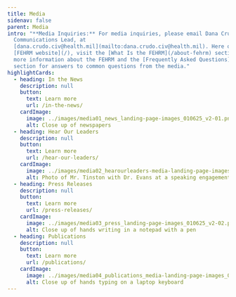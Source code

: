 ```yaml
---
title: Media
sidenav: false
parent: Media
intro: "**Media Inquiries:** For media inquiries, please email Dana Crudo, FEHRM
  Communications Lead, at
  [dana.crudo.civ@health.mil](mailto:dana.crudo.civ@health.mil). Here on the
  [FEHRM website](/), visit the [What Is the FEHRM](/about-fehrm) section for
  more information about the FEHRM and the [Frequently Asked Questions](/faq)
  section for answers to common questions from the media."
highlightCards:
  - heading: In the News
    description: null
    button:
      text: Learn more
      url: /in-the-news/
    cardImage:
      image: ../images/media01_news_landing-page-images_010625_v2-01.png
      alt: Close up of newspapers
  - heading: Hear Our Leaders
    description: null
    button:
      text: Learn more
      url: /hear-our-leaders/
    cardImage:
      image: ../images/media02_hearourleaders-media-landing-page-images_011425.png
      alt: Photo of Mr. Tinston with Dr. Evans at a speaking engagement
  - heading: Press Releases
    description: null
    button:
      text: Learn more
      url: /press-releases/
    cardImage:
      image: ../images/media03_press_landing-page-images_010625_v2-02.png
      alt: Close up of hands writing in a notepad with a pen
  - heading: Publications
    description: null
    button:
      text: Learn more
      url: /publications/
    cardImage:
      image: ../images/media04_publications_media-landing-page-images_012125.png
      alt: Close up of hands typing on a laptop keyboard
---
```

